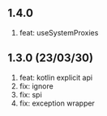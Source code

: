 ## 1.4.0

1.  feat: useSystemProxies

## 1.3.0 (23/03/30)

1.  feat: kotlin explicit api
2.  fix: ignore
3.  fix: spi
4.  fix: exception wrapper